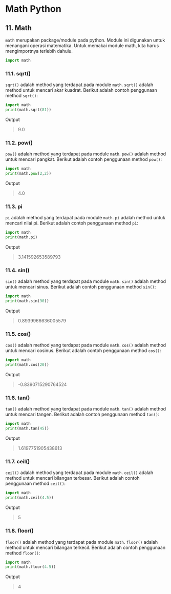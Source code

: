 <h1>Math Python</h1>

## 11. Math

`math` merupakan package/module pada python. Module ini digunakan untuk menangani operasi matematika.
Untuk memakai module math, kita harus mengimportnya terlebih dahulu.

```python
import math
```
### 11.1. sqrt()

`sqrt()` adalah method yang terdapat pada module `math`. `sqrt()` adalah method untuk mencari akar kuadrat. 
Berikut adalah contoh penggunaan method `sqrt()`:

```python
import math
print(math.sqrt(81))
```
Output
> 9.0

### 11.2. pow()

`pow()` adalah method yang terdapat pada module `math`. `pow()` adalah method untuk mencari pangkat. 
Berikut adalah contoh penggunaan method `pow()`:

```python
import math
print(math.pow(2,2))
```
Output
> 4.0

### 11.3. pi

`pi` adalah method yang terdapat pada module `math`. `pi` adalah method untuk mencari nilai pi. 
Berikut adalah contoh penggunaan method `pi`:

```python
import math
print(math.pi)
```
Output
> 3.141592653589793

### 11.4. sin()

`sin()` adalah method yang terdapat pada module `math`. `sin()` adalah method untuk mencari sinus. 
Berikut adalah contoh penggunaan method `sin()`:

```python
import math
print(math.sin(90))
```
Output
> 0.8939966636005579

### 11.5. cos()

`cos()` adalah method yang terdapat pada module `math`. `cos()` adalah method untuk mencari cosinus. 
Berikut adalah contoh penggunaan method `cos()`:

```python
import math
print(math.cos(20))
```
Output
> -0.8390715290764524

### 11.6. tan()

`tan()` adalah method yang terdapat pada module `math`. `tan()` adalah method untuk mencari tangen. 
Berikut adalah contoh penggunaan method `tan()`:

```python
import math
print(math.tan(45))
```
Output
> 1.6197751905438613

### 11.7. ceil()

`ceil()` adalah method yang terdapat pada module `math`. `ceil()` adalah method untuk mencari bilangan terbesar. 
Berikut adalah contoh penggunaan method `ceil()`:

```python
import math
print(math.ceil(4.5))
```
Output
> 5

### 11.8. floor()

`floor()` adalah method yang terdapat pada module `math`. `floor()` adalah method untuk mencari bilangan terkecil. 
Berikut adalah contoh penggunaan method `floor()`:

```python
import math
print(math.floor(4.5))
```
Output
> 4
